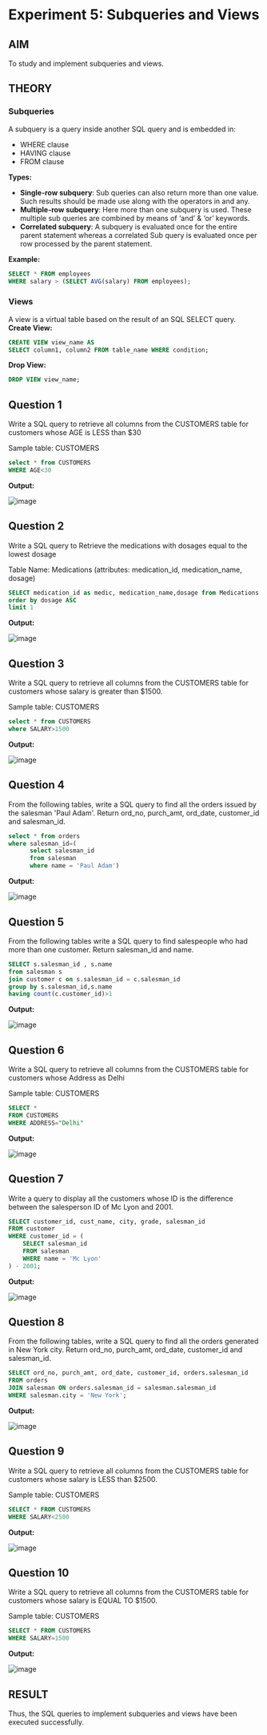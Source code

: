 # Experiment 5: Subqueries and Views

## AIM
To study and implement subqueries and views.

## THEORY

### Subqueries
A subquery is a query inside another SQL query and is embedded in:
- WHERE clause
- HAVING clause
- FROM clause

**Types:**
- **Single-row subquery**:
  Sub queries can also return more than one value. Such results should be made use along with the operators in and any.
- **Multiple-row subquery**:
  Here more than one subquery is used. These multiple sub queries are combined by means of ‘and’ & ‘or’ keywords.
- **Correlated subquery**:
  A subquery is evaluated once for the entire parent statement whereas a correlated Sub query is evaluated once per row processed by the parent statement.

**Example:**
```sql
SELECT * FROM employees
WHERE salary > (SELECT AVG(salary) FROM employees);
```
### Views
A view is a virtual table based on the result of an SQL SELECT query.
**Create View:**
```sql
CREATE VIEW view_name AS
SELECT column1, column2 FROM table_name WHERE condition;
```
**Drop View:**
```sql
DROP VIEW view_name;
```

**Question 1**
--
Write a SQL query to retrieve all columns from the CUSTOMERS table for customers whose AGE is LESS than $30

Sample table: CUSTOMERS
```sql
select * from CUSTOMERS
WHERE AGE<30
```

**Output:**

![image](https://github.com/user-attachments/assets/d78c5bd1-5cac-44f4-ace9-fa0e11873e91)

**Question 2**
---
Write a SQL query to Retrieve the medications with dosages equal to the lowest dosage

Table Name: Medications (attributes: medication_id, medication_name, dosage)
```sql
SELECT medication_id as medic, medication_name,dosage from Medications
order by dosage ASC
limit 1
```

**Output:**

![image](https://github.com/user-attachments/assets/b7b50ca4-414a-4c17-8f01-585f630dd7f7)

**Question 3**
---
Write a SQL query to retrieve all columns from the CUSTOMERS table for customers whose salary is greater than $1500.

Sample table: CUSTOMERS
```sql
select * from CUSTOMERS
where SALARY>1500
```

**Output:**

![image](https://github.com/user-attachments/assets/7c129553-de8c-4063-b185-6d5fae18d6e9)

**Question 4**
---
From the following tables, write a SQL query to find all the orders issued by the salesman 'Paul Adam'. Return ord_no, purch_amt, ord_date, customer_id and salesman_id.
```sql
select * from orders
where salesman_id=(
      select salesman_id
      from salesman
      where name = 'Paul Adam')
```

**Output:**

![image](https://github.com/user-attachments/assets/643e9c11-3377-43ea-9925-2c2e224b1548)

**Question 5**
---
From the following tables write a SQL query to find salespeople who had more than one customer. Return salesman_id and name.
```sql
SELECT s.salesman_id , s.name
from salesman s
join customer c on s.salesman_id = c.salesman_id
group by s.salesman_id,s.name
having count(c.customer_id)>1
```

**Output:**

![image](https://github.com/user-attachments/assets/dc0203d7-11b0-4558-8836-d6b2db4a780c)

**Question 6**
---
Write a SQL query to retrieve all columns from the CUSTOMERS table for customers whose Address as Delhi

Sample table: CUSTOMERS
```sql
SELECT *
FROM CUSTOMERS
WHERE ADDRESS="Delhi"
```

**Output:**

![image](https://github.com/user-attachments/assets/f47837a4-f650-412f-977d-4f3b45e708fd)

**Question 7**
---
Write a query to display all the customers whose ID is the difference between the salesperson ID of Mc Lyon and 2001.
```sql
SELECT customer_id, cust_name, city, grade, salesman_id
FROM customer
WHERE customer_id = (
    SELECT salesman_id
    FROM salesman
    WHERE name = 'Mc Lyon'
) - 2001;
```

**Output:**

![image](https://github.com/user-attachments/assets/65b2f62b-4f9c-4e0a-91ca-a3752b653eb4)

**Question 8**
---
From the following tables, write a SQL query to find all the orders generated in New York city. Return ord_no, purch_amt, ord_date, customer_id and salesman_id.
```sql
SELECT ord_no, purch_amt, ord_date, customer_id, orders.salesman_id
FROM orders
JOIN salesman ON orders.salesman_id = salesman.salesman_id
WHERE salesman.city = 'New York';
```

**Output:**

![image](https://github.com/user-attachments/assets/ae84f906-a066-4ff6-8b4d-8992ab68e585)

**Question 9**
---
Write a SQL query to retrieve all columns from the CUSTOMERS table for customers whose salary is LESS than $2500.

Sample table: CUSTOMERS

```sql
SELECT * FROM CUSTOMERS
WHERE SALARY<2500
```

**Output:**

![image](https://github.com/user-attachments/assets/bc9932ff-2396-4818-a9ee-5c3bdc8e7482)

**Question 10**
---
Write a SQL query to retrieve all columns from the CUSTOMERS table for customers whose salary is EQUAL TO $1500.

Sample table: CUSTOMERS
```sql
SELECT * FROM CUSTOMERS
WHERE SALARY=1500
```

**Output:**

![image](https://github.com/user-attachments/assets/fc63f288-f660-4c57-8491-fec8ac14a9b6)


## RESULT
Thus, the SQL queries to implement subqueries and views have been executed successfully.
